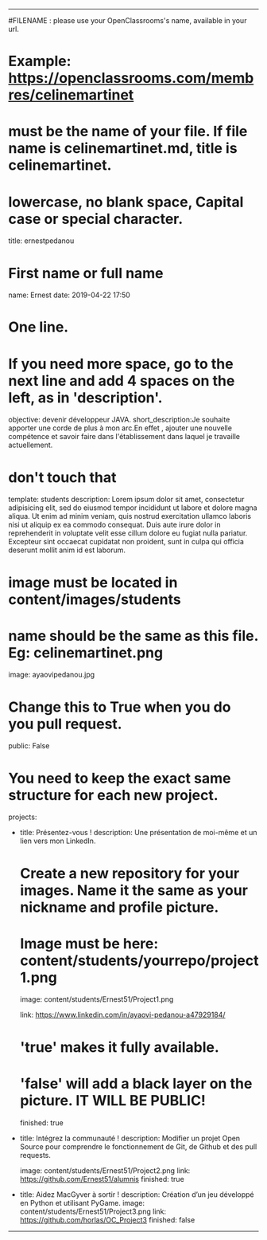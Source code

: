 ﻿---

#FILENAME : please use your OpenClassrooms's name, available in your url.
# Example: https://openclassrooms.com/membres/celinemartinet
# must be the name of your file. If file name is celinemartinet.md, title is celinemartinet.
# lowercase, no blank space, Capital case or special character.
title: ernestpedanou
# First name or full name
name: Ernest
date: 2019-04-22 17:50


# One line.
# If you need more space, go to the next line and add 4 spaces on the left, as in 'description'.
objective: devenir développeur JAVA.
short_description:Je souhaite apporter une corde de plus à mon arc.En effet , ajouter une nouvelle compétence et savoir faire dans l'établissement dans laquel je travaille actuellement.

# don't touch that
template: students
description:
    Lorem ipsum dolor sit amet, consectetur adipisicing elit, sed do eiusmod
    tempor incididunt ut labore et dolore magna aliqua. Ut enim ad minim veniam,
    quis nostrud exercitation ullamco laboris nisi ut aliquip ex ea commodo
    consequat. Duis aute irure dolor in reprehenderit in voluptate velit esse
    cillum dolore eu fugiat nulla pariatur. Excepteur sint occaecat cupidatat non
    proident, sunt in culpa qui officia deserunt mollit anim id est laborum.

# image must be located in content/images/students
# name should be the same as this file. Eg: celinemartinet.png
image: ayaovipedanou.jpg

# Change this to True when you do you pull request.
public: False

# You need to keep the exact same structure for each new project.
projects:
  - title: Présentez-vous !
    description: Une présentation de moi-même et un lien vers mon LinkedIn.
    # Create a new repository for your images. Name it the same as your nickname and profile picture.
    # Image must be here: content/students/yourrepo/project1.png
	
    image: content/students/Ernest51/Project1.png
	
    link: https://www.linkedin.com/in/ayaovi-pedanou-a47929184/
	
    # 'true' makes it fully available.
    # 'false' will add a black layer on the picture. IT WILL BE PUBLIC!
	
    finished: true
  - title: Intégrez la communauté !
    description: Modifier un projet Open Source pour comprendre le fonctionnement de Git, de Github et des pull requests. 
	
    image: content/students/Ernest51/Project2.png
    link: https://github.com/Ernest51/alumnis
    finished: true
  - title: Aidez MacGyver à sortir !
    description: Création d’un jeu développé en Python et utilisant PyGame.
    image: content/students/Ernest51/Project3.png
    link: https://github.com/horlas/OC_Project3
    finished: false
---